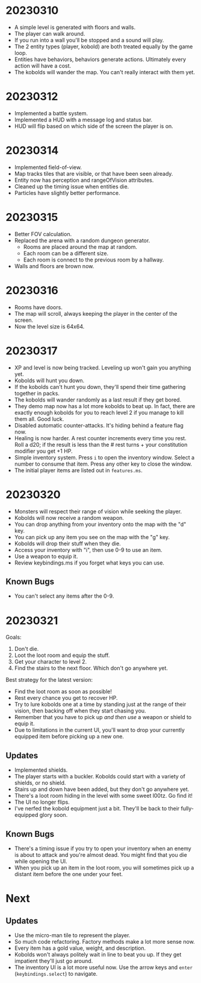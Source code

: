 # 20230310

* A simple level is generated with floors and walls.
* The player can walk around.
* If you run into a wall you'll be stopped and a sound will play.
* The 2 entity types (player, kobold) are both treated equally by the game loop.
* Entities have behaviors, behaviors generate actions.  Ultimately every action will have a cost.
* The kobolds will wander the map.  You can't really interact with them yet.

# 20230312

* Implemented a battle system.
* Implemented a HUD with a message log and status bar.
* HUD will flip based on which side of the screen the player is on.

# 20230314

* Implemented field-of-view.
* Map tracks tiles that are visible, or that have been seen already.
* Entity now has perception and rangeOfVision attributes.
* Cleaned up the timing issue when entities die.
* Particles have slightly better performance.

# 20230315

* Better FOV calculation.
* Replaced the arena with a random dungeon generator.
    * Rooms are placed around the map at random.
    * Each room can be a different size.
    * Each room is connect to the previous room by a hallway.
* Walls and floors are brown now.

# 20230316

* Rooms have doors.
* The map will scroll, always keeping the player in the center of the screen.
* Now the level size is 64x64.

# 20230317

* XP and level is now being tracked.  Leveling up won't gain you anything yet.
* Kobolds will hunt you down.
* If the kobolds can't hunt you down, they'll spend their time gathering together in packs.
* The kobolds will wander randomly as a last result if they get bored.
* They demo map now has a lot more kobolds to beat up.  In fact, there are exactly enough kobolds for you to reach level 2 if you manage to kill them all.  Good luck.
* Disabled automatic counter-attacks.  It's hiding behind a feature flag now.
* Healing is now harder.  A rest counter increments every time you rest.  Roll a d20; if the result is less than the # rest turns + your constitution modifier you get +1 HP.
* Simple inventory system.  Press `i` to open the inventory window.  Select a number to consume that item.  Press any other key to close the window.
* The initial player items are listed out in `features.ms`.

# 20230320

* Monsters will respect their range of vision while seeking the player.
* Kobolds will now receive a random weapon.
* You can drop anything from your inventory onto the map with the "d" key.
* You can pick up any item you see on the map with the "g" key.
* Kobolds will drop their stuff when they die.
* Access your inventory with "i", then use 0-9 to use an item.
* Use a weapon to equip it.
* Review keybindings.ms if you forget what keys you can use.

## Known Bugs
* You can't select any items after the 0-9.

# 20230321

Goals:
1. Don't die.
2. Loot the loot room and equip the stuff.
3. Get your character to level 2.
4. Find the stairs to the next floor.  Which don't go anywhere yet.

Best strategy for the latest version:
* Find the loot room as soon as possible!
* Rest every chance you get to recover HP.
* Try to lure kobolds one at a time by standing just at the range of their vision, then backing off when they start chasing you.
* Remember that you have to pick up *and then use* a weapon or shield to equip it.
* Due to limitations in the current UI, you'll want to drop your currently equipped item before picking up a new one.

## Updates
* Implemented shields.
* The player starts with a buckler.  Kobolds could start with a variety of shields, or no shield.
* Stairs up and down have been added, but they don't go anywhere yet.
* There's a loot room hiding in the level with some sweet l00tz.  Go find it!
* The UI no longer flips.
* I've nerfed the kobold equipment just a bit.  They'll be back to their fully-equipped glory soon.

## Known Bugs

* There's a timing issue if you try to open your inventory when an enemy is about to attack and you're almost dead.  You might find that you die while opening the UI.
* When you pick up an item in the loot room, you will sometimes pick up a distant item before the one under your feet.

# Next

## Updates

* Use the micro-man tile to represent the player.
* So much code refactoring.  Factory methods make a lot more sense now.
* Every item has a gold value, weight, and description.
* Kobolds won't always politely wait in line to beat you up.  If they get impatient they'll just go around.
* The inventory UI is a lot more useful now.  Use the arrow keys and `enter` (`keybindings.select`) to navigate.